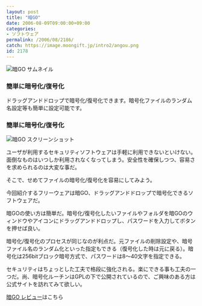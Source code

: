 ```yaml
---
layout: post
title: "暗GO"
date: 2006-08-09T09:00:00+09:00
categories:
- ソフトウェア
permalink: /2006/08/2186/
catch: https://image.moongift.jp/intro2/angou.png
id: 2178
---
```

 ![暗GO サムネイル](https://image.moongift.jp/intro2/angou.t.png "暗GO サムネイル")
  

### 簡単に暗号化/復号化
  
ドラッグアンドドロップで暗号化/復号化できます。暗号化ファイルのランダム名設定等も簡単に設定可能です。   
<!--more-->  

### 簡単に暗号化/復号化
  

![暗GO スクリーンショット](https://image.moongift.jp/intro2/angou.png "暗GO スクリーンショット")

  

ユーザが利用するセキュリティソフトウェアは手軽に利用できないといけない。面倒なものはいつしか利用されなくなってしまう。安全性を確保しつつ、容易さを求められるのは大変な事だ。

  

そこで、せめてファイルの暗号化/復号化を容易にしてみよう。

  

今回紹介するフリーウェアは暗GO、ドラッグアンドドロップで暗号化できるソフトウェアだ。

  

暗GOの使い方は簡単だ。暗号化/復号化したいファイルやフォルダを暗GOのウィンドウやアイコンにドラッグアンドドロップし、パスワードを入力してボタンを押せば良い。

  

暗号化/復号化のプロセスが同じなのが利点だ。元ファイルの削除設定や、暗号ファイル名のランダム化といった指定もできる（復号化した時は元に戻る）。暗号化は256bitブロック暗号方式で、パスワードは8～40文字を指定できる。

  

セキュリティはちょっとした工夫で格段に強化される。楽にできる事も工夫の一つだ。尚、暗号化ルーチンはGPLの下で公開されているので、ご興味のある方は公式サイトを訪れてみて欲しい。

  

[暗GO レビュー](http://fw.moongift.jp/review/i-2195.html)はこちら

